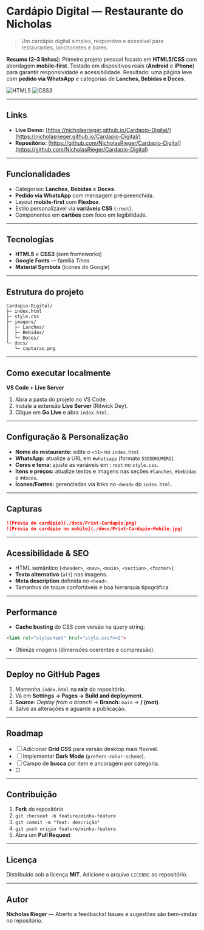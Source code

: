 # Cardápio Digital — Restaurante do Nicholas

> Um cardápio digital simples, responsivo e acessível para restaurantes, lanchonetes e bares.

**Resumo (2–3 linhas):** Primeiro projeto pessoal focado em **HTML5/CSS** com abordagem **mobile‑first**. Testado em dispositivos reais (**Android** e **iPhone**) para garantir responsividade e acessibilidade. Resultado: uma página leve com **pedido via WhatsApp** e categorias de **Lanches, Bebidas e Doces**.

<p align="left">
  <img alt="HTML5" src="https://img.shields.io/badge/HTML5-%23E34F26" />
  <img alt="CSS3" src="https://img.shields.io/badge/CSS3-%231572B6" />

</p>

---

## Links

* **Live Demo:** [https://nicholasrieger.github.io/Cardapio-Digital/](https://nicholasrieger.github.io/Cardapio-Digital/)
* **Repositório:** [https://github.com/NicholasRieger/Cardapio-Digital](https://github.com/NicholasRieger/Cardapio-Digital)

---

## Funcionalidades

* Categorias: **Lanches**, **Bebidas** e **Doces**.
* **Pedido via WhatsApp** com mensagem pré‑preenchida.
* Layout **mobile‑first** com **Flexbox**.
* Estilo personalizável via **variáveis CSS** (`:root`).
* Componentes em **cartões** com foco em legibilidade.

---

## Tecnologias

* **HTML5** e **CSS3** (sem frameworks)
* **Google Fonts** — família *Tinos*
* **Material Symbols** (ícones do Google)

---

## Estrutura do projeto

```text
Cardapio-Digital/
├─ index.html
├─ style.css
├─ imagens/
│  ├─ Lanches/
│  ├─ Bebidas/
│  └─ Doces/
└─ docs/
   └─ capturas.png
```

---

## Como executar localmente

**VS Code + Live Server**

1. Abra a pasta do projeto no VS Code.
2. Instale a extensão **Live Server** (Ritwick Dey).
3. Clique em **Go Live** e abra `index.html`.

---

## Configuração & Personalização

* **Nome do restaurante:** edite o `<h1>` no `index.html`.
* **WhatsApp:** atualize a URL em `#whatsapp` (formato `55DDDNUMERO`).
* **Cores e tema:** ajuste as variáveis em `:root` no `style.css`.
* **Itens e preços:** atualize textos e imagens nas seções `#lanches`, `#bebidas` e `#doces`.
* **Ícones/Fontes:** gerenciadas via links no `<head>` do `index.html`.

---

## Capturas

```md
![Prévia do cardápio](./docs/Print-Cardapio.png)
![Prévia do cardápio no mobile](./docs/Print-Cardapio-Mobile.jpg)

```

---

## Acessibilidade & SEO

* HTML semântico (`<header>`, `<nav>`, `<main>`, `<section>`, `<footer>`).
* **Texto alternativo** (`alt`) nas imagens.
* **Meta description** definida no `<head>`.
* Tamanhos de toque confortáveis e boa hierarquia tipográfica.
---

## Performance

* **Cache busting** do CSS com versão na query string:

```html
<link rel="stylesheet" href="style.css?v=2">
```

* Otimize imagens (dimensões coerentes e compressão).

---

## Deploy no GitHub Pages

1. Mantenha `index.html` na **raiz** do repositório.
2. Vá em **Settings → Pages → Build and deployment**.
3. **Source:** *Deploy from a branch* → **Branch:** `main` → **/ (root)**.
4. Salve as alterações e aguarde a publicação.

---

## Roadmap

* [ ] Adicionar **Grid CSS** para versão desktop mais flexível.
* [ ] Implementar **Dark Mode** (`prefers-color-scheme`).
* [ ] Campo de **busca** por item e ancoragem por categoria.
* [ ] 
---

## Contribuição

1. **Fork** do repositório
2. `git checkout -b feature/minha-feature`
3. `git commit -m "feat: descrição"`
4. `git push origin feature/minha-feature`
5. Abra um **Pull Request**

---

## Licença

Distribuído sob a licença **MIT**. Adicione o arquivo `LICENSE` ao repositório.

---

## Autor

**Nicholas Rieger** — Aberto a feedbacks!
Issues e sugestões são bem‑vindas no repositório.
